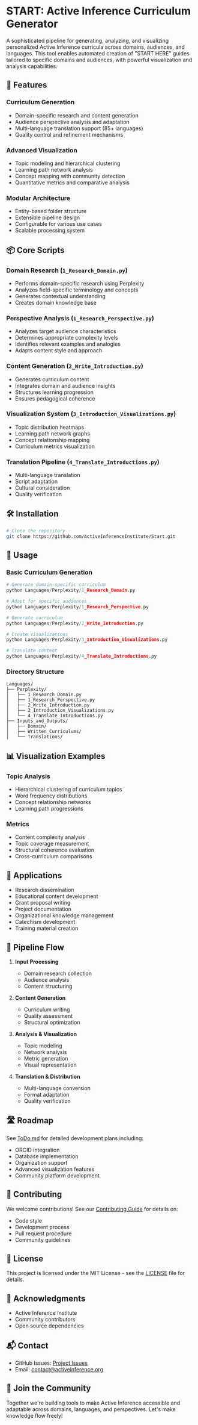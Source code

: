 # START: Active Inference Curriculum Generator

A sophisticated pipeline for generating, analyzing, and visualizing personalized Active Inference curricula across domains, audiences, and languages. This tool enables automated creation of "START HERE" guides tailored to specific domains and audiences, with powerful visualization and analysis capabilities.

## 🚀 Features

### Curriculum Generation
- Domain-specific research and content generation
- Audience perspective analysis and adaptation
- Multi-language translation support (85+ languages)
- Quality control and refinement mechanisms

### Advanced Visualization
- Topic modeling and hierarchical clustering
- Learning path network analysis
- Concept mapping with community detection
- Quantitative metrics and comparative analysis

### Modular Architecture
- Entity-based folder structure
- Extensible pipeline design
- Configurable for various use cases
- Scalable processing system

## 📦 Core Scripts

### Domain Research (`1_Research_Domain.py`)
- Performs domain-specific research using Perplexity
- Analyzes field-specific terminology and concepts
- Generates contextual understanding
- Creates domain knowledge base

### Perspective Analysis (`1_Research_Perspective.py`)
- Analyzes target audience characteristics
- Determines appropriate complexity levels
- Identifies relevant examples and analogies
- Adapts content style and approach

### Content Generation (`2_Write_Introduction.py`)
- Generates curriculum content
- Integrates domain and audience insights
- Structures learning progression
- Ensures pedagogical coherence

### Visualization System (`3_Introduction_Visualizations.py`)
- Topic distribution heatmaps
- Learning path network graphs
- Concept relationship mapping
- Curriculum metrics visualization

### Translation Pipeline (`4_Translate_Introductions.py`)
- Multi-language translation
- Script adaptation
- Cultural consideration
- Quality verification

## 🛠️ Installation

```bash
# Clone the repository
git clone https://github.com/ActiveInferenceInstitute/Start.git

```

## 🎯 Usage

### Basic Curriculum Generation
```python
# Generate domain-specific curriculum
python Languages/Perplexity/1_Research_Domain.py

# Adapt for specific audiences
python Languages/Perplexity/1_Research_Perspective.py 

# Generate curriculum
python Languages/Perplexity/2_Write_Introduction.py

# Create visualizations
python Languages/Perplexity/3_Introduction_Visualizations.py

# Translate content
python Languages/Perplexity/4_Translate_Introductions.py
```

### Directory Structure
```
Languages/
├── Perplexity/
│   ├── 1_Research_Domain.py
│   ├── 1_Research_Perspective.py
│   ├── 2_Write_Introduction.py
│   ├── 3_Introduction_Visualizations.py
│   └── 4_Translate_Introductions.py
├── Inputs_and_Outputs/
│   ├── Domain/
│   ├── Written_Curriculums/
│   └── Translations/
```

## 📊 Visualization Examples

### Topic Analysis
- Hierarchical clustering of curriculum topics
- Word frequency distributions
- Concept relationship networks
- Learning path progressions

### Metrics
- Content complexity analysis
- Topic coverage measurement
- Structural coherence evaluation
- Cross-curriculum comparisons

## 🎯 Applications

- Research dissemination
- Educational content development
- Grant proposal writing
- Project documentation
- Organizational knowledge management
- Catechism development
- Training material creation

## 🔄 Pipeline Flow

1. **Input Processing**
   - Domain research collection
   - Audience analysis
   - Content structuring

2. **Content Generation**
   - Curriculum writing
   - Quality assessment
   - Structural optimization

3. **Analysis & Visualization**
   - Topic modeling
   - Network analysis
   - Metric generation
   - Visual representation

4. **Translation & Distribution**
   - Multi-language conversion
   - Format adaptation
   - Quality verification

## 🛣️ Roadmap

See [ToDo.md](ToDo.md) for detailed development plans including:
- ORCID integration
- Database implementation
- Organization support
- Advanced visualization features
- Community platform development

## 🤝 Contributing

We welcome contributions! See our [Contributing Guide](CONTRIBUTING.md) for details on:
- Code style
- Development process
- Pull request procedure
- Community guidelines

## 📄 License

This project is licensed under the MIT License - see the [LICENSE](LICENSE) file for details.

## 🙏 Acknowledgments

- Active Inference Institute
- Community contributors
- Open source dependencies

## 📬 Contact

- GitHub Issues: [Project Issues](https://github.com/ActiveInferenceInstitute/Start/issues)
- Email: [contact@activeinference.org](mailto:blanket@activeinference.institute)

## 🌟 Join the Community

Together we're building tools to make Active Inference accessible and adaptable across domains, languages, and perspectives. Let's make knowledge flow freely!